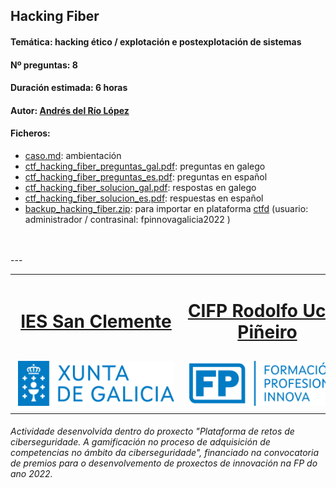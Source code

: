 

## Hacking Fiber


#### Temática: hacking ético / explotación e postexplotación de sistemas
#### Nº preguntas: 8
#### Duración estimada: 6 horas
#### Autor: [Andrés del Río López](https://twitter.com/Andr3sdelRio)
#### Ficheros:
- [caso.md](caso.md): ambientación
- [ctf_hacking_fiber_preguntas_gal.pdf](): preguntas en galego
- [ctf_hacking_fiber_preguntas_es.pdf](): preguntas en español
- [ctf_hacking_fiber_solucion_gal.pdf](): respostas en galego
- [ctf_hacking_fiber_solucion_es.pdf](): respuestas en español
- [backup_hacking_fiber.zip](): para importar en plataforma [ctfd](https://github.com/CTFd/CTFd) (usuario: administrador / contrasinal: fpinnovagalicia2022 )
<br>
<br>
---
<br>
<table align="center" cellspacing="50">
<tr>
   <td><h1 align=center><a href="https://www.iessanclemente.net/" target="_blank">IES San Clemente</a></h1></td>
   <td><h1 align=center><a href="https://www.cifprodolfoucha.es/"  target="_blank">CIFP Rodolfo Ucha Piñeiro</a></h1></td>
</tr>
<tr>
    <td><a href="https://www.edu.xunta.gal/" target="_blank"><img class="w-100 mx-auto d-block" style="max-width: 250px;padding: 5px;" src="../imagenes/logo_xunta_positivo.png" /></a></td>
    <td><a href="https://www.edu.xunta.gal/fp/convocatoria-innovacion-2022" target="_blank"><img class="w-100 mx-auto d-block" style="max-width: 250px;padding: 5px;" src="../imagenes/composicion_formacion_profesional_innova.png" /></a></td>
</tr>
</table>
      <p> </p>
      <h6>Actividade desenvolvida dentro do proxecto "Plataforma de retos de ciberseguridade. A gamificación no proceso de adquisición de competencias no ámbito da ciberseguridade", financiado na convocatoria de premios para o desenvolvemento de proxectos de innovación na FP do ano 2022.</h6>

